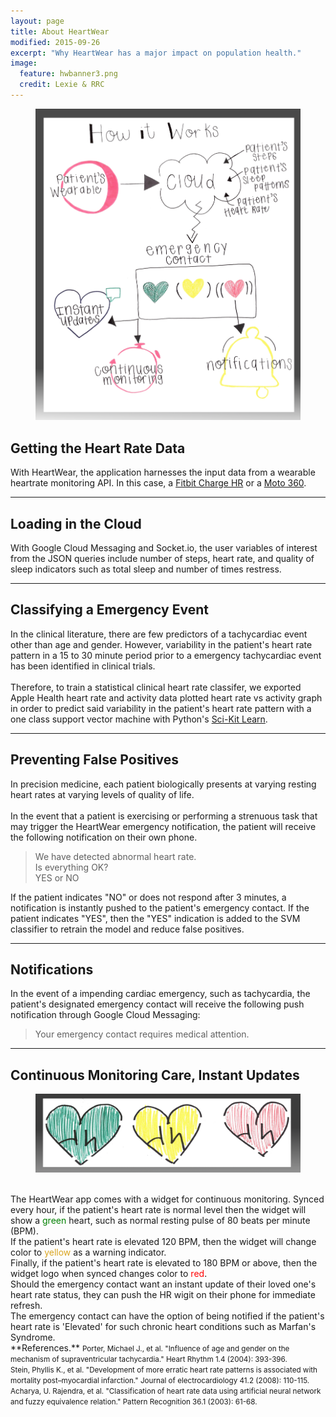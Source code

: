 ```yaml
---
layout: page
title: About HeartWear
modified: 2015-09-26
excerpt: "Why HeartWear has a major impact on population health."
image:
  feature: hwbanner3.png
  credit: Lexie & RRC
---
```



<figure>
	<img src="/images/concept_map1.png">
</figure>

## Getting the Heart Rate Data

With HeartWear, the application harnesses the input data from a wearable heartrate monitoring API.  In this case, a [Fitbit Charge HR](https://www.fitbit.com/chargehr) or a [Moto 360](https://www.motorola.com/us/products/moto-360).

---

## Loading in the Cloud

With Google Cloud Messaging and Socket.io, the user variables of interest from the JSON queries include number of steps, heart rate, and quality of sleep indicators such as total sleep and number of times restress.

---

## Classifying a Emergency Event

In the clinical literature, there are few predictors of a tachycardiac event other than age and gender.  However, variability in the patient's heart rate pattern in a 15 to 30 minute period prior to a emergency tachycardiac event has been identified in clinical trials.  
<br>
Therefore, to train a statistical clinical heart rate classifer, we exported Apple Health heart rate and activity data plotted heart rate vs activity graph in order to predict said variability in the patient's heart rate pattern with a  one class support vector machine with Python's [Sci-Kit Learn](http://scikit-learn.org/stable/). 
<br>

---

## Preventing False Positives

In precision medicine, each patient biologically presents at varying resting heart rates at varying levels of quality of life.  
<br>
In the event that a patient is exercising or performing a strenuous task that may trigger the HeartWear emergency notification, the patient will receive the following notification on their own phone.

> We have detected abnormal heart rate.  
> Is everything OK?  
> YES or NO

If the patient indicates "NO" or does not respond after 3 minutes, a notification is instantly pushed to the patient's emergency contact.  If the patient indicates "YES", then the "YES" indication is added to the SVM classifier to retrain the model and reduce false positives.  

---

## Notifications

In the event of a impending cardiac emergency, such as tachycardia, the patient's designated emergency contact will receive the following push notification through Google Cloud Messaging:

> Your emergency contact requires medical attention. 

---

## Continuous Monitoring Care, Instant Updates

<figure class="half">
	<img src="/images/hearts.png">
</figure>
<br>
The HeartWear app comes with a widget for continuous monitoring.  Synced every hour, if the patient's heart rate is normal level then the widget will show a <font color = "green">green</font> heart, such as normal resting pulse of 80 beats per minute (BPM).  
<br>
If the patient's heart rate is elevated 120 BPM, then the widget will change color to <font color = "goldenrod">yellow</font> as a warning indicator.  
<br>
Finally, if the patient's heart rate is elevated to 180 BPM or above, then the widget logo when synced changes color to <font color = "red">red</font>.  
<br>
Should the emergency contact want an instant update of their loved one's heart rate status, they can push the HR wigit on their phone for immediate refresh.  
<br>
The emergency contact can have the option of being notified if the patient's heart rate is 'Elevated' for such chronic heart conditions such as Marfan's Syndrome.



<br>
**References.**  

<small>
Porter, Michael J., et al. "Influence of age and gender on the mechanism of supraventricular tachycardia." Heart Rhythm 1.4 (2004): 393-396.  
</small>
<br>
<small>
Stein, Phyllis K., et al. "Development of more erratic heart rate patterns is associated with mortality post–myocardial infarction." Journal of electrocardiology 41.2 (2008): 110-115.  
</small>
<br>
<small>
Acharya, U. Rajendra, et al. "Classification of heart rate data using artificial neural network and fuzzy equivalence relation." Pattern Recognition 36.1 (2003): 61-68.  
</small>


